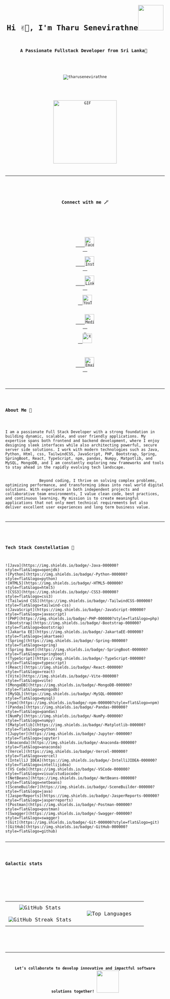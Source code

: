 <pre oncontextmenu="return false;">
<code>


<h1 align="center">Hi ✌🏻, I'm Tharu Senevirathne<img src="https://media.giphy.com/media/qjqUcgIyRjsl2/giphy.gif" width="80" /></h1>
<h3 align="center">A Passionate Fullstack Developer from Sri Lanka📍 </h3><br>

<p align="center"> <img src="https://komarev.com/ghpvc/?username=tharusenevirathne&label=Profile%20views&color=0e75b6&style=flat" alt="tharusenevirathne" /> </p><br>

<p align ="center"><img align="center" height="200rem" alt="GIF" src="https://media4.giphy.com/media/RbDKaczqWovIugyJmW/200w.webp?cid=ecf05e47yrznhyd4w1cnwbe3hlilpmls3c0mrsymhdzmzp5z&rid=200w.webp" /></p><br><hr>

<div align="center"> <h3> Connect with me 🪄 </h3>
  <p align="center">
    
  <a href="https://www.facebook.com/share/19fgkXMkgE/?mibextid=wwXIfr">
    <img src="https://img.shields.io/badge/-Facebook-1877F2?style=flat&logo=facebook&logoColor=white" alt="Facebook" height="30"/>
  </a>
  <a href="https://www.instagram.com/_tharu_senevirathne_?igsh=cHZzYTFxdmR6eGF0&utm_source=qr">
    <img src="https://img.shields.io/badge/-Instagram-E4405F?style=flat&logo=instagram&logoColor=white" alt="Instagram" height="30"/>
  </a>
  <a href="https://www.linkedin.com/in/tharu-senevirathna-8933b8343?utm_source=share&utm_campaign=share_via&utm_content=profile&utm_medium=ios_app">
    <img src="https://img.shields.io/badge/-LinkedIn-0077B5?style=flat&logo=linkedin&logoColor=white" 
       alt="LinkedIn" height="30"/>
  </a>
  <a href="https:https://youtube.com/@tharu_senavirathne?si=u0o35sqGijc4_t88" target="_blank" rel="noopener noreferrer">
  <img src="https://img.shields.io/badge/-YouTube-FF0000?style=flat&logo=youtube&logoColor=white" 
       alt="YouTube" height="30"/>
</a>
  <a href="https://medium.com/@tharusanduni33">
    <img src="https://img.shields.io/badge/-Medium-12100E?style=flat&logo=medium&logoColor=white" alt="Medium" height="30"/>
  <!-- Simple, accessible X (Twitter) badge/link -->
<a href="https://x.com/tharu_sanduni_?s=21" target="_blank"> 
  <img
    src="https://img.shields.io/badge/-X?style=flat&logo=x&logoColor=white"
    alt="X"
     height="30"
    />
</a>

  <a href="mailto:tharusanduni33@gmail.com">
    <img src="https://img.shields.io/badge/-Gmail-D14836?style=flat&logo=gmail&logoColor=white" alt="Email" height="30"/>
  </a>
</p>
</div> 
<hr>

<h3>About Me 🧠 </h3>

<p>I am a passionate Full Stack Developer with a strong foundation in building dynamic, scalable, and user friendly applications. My expertise spans both frontend and backend development, where I enjoy designing sleek interfaces while also architecting powerful, secure server side solutions. I work with modern technologies such as Java, Python, Html, css, TailwindCSS, JavaScript, PHP, Bootstrap, Spring, SpringBoot, React, TypeScript, npm, pandas, Numpy, Matpotlib, and MySQL, MongoDB, and I am constantly exploring new frameworks and tools to stay ahead in the rapidly evolving tech landscape. <br> <br>
               Beyond coding, I thrive on solving complex problems, optimizing performance, and transforming ideas into real world digital solutions. With experience in both independent projects and collaborative team environments, I value clean code, best practices, and continuous learning. My mission is to create meaningful applications that not only meet technical requirements but also deliver excellent user experiences and long term business value.</p> <hr>


<h3>Tech Stack Constellation 🤍</h3>

![Java](https://img.shields.io/badge/-Java-000000?style=flat&logo=openjdk)
![Python](https://img.shields.io/badge/-Python-000000?style=flat&logo=python)
![HTML5](https://img.shields.io/badge/-HTML5-000000?style=flat&logo=html5)
![CSS3](https://img.shields.io/badge/-CSS3-000000?style=flat&logo=css3)
![Tailwind CSS](https://img.shields.io/badge/-TailwindCSS-000000?style=flat&logo=tailwind-css)
![JavaScript](https://img.shields.io/badge/-JavaScript-000000?style=flat&logo=javascript)
![PHP](https://img.shields.io/badge/-PHP-000000?style=flat&logo=php)
![Bootstrap](https://img.shields.io/badge/-Bootstrap-000000?style=flat&logo=bootstrap)
![Jakarta EE](https://img.shields.io/badge/-JakartaEE-000000?style=flat&logo=jakartaee)
![Spring](https://img.shields.io/badge/-Spring-000000?style=flat&logo=spring)
![Spring Boot](https://img.shields.io/badge/-SpringBoot-000000?style=flat&logo=springboot)
![TypeScript](https://img.shields.io/badge/-TypeScript-000000?style=flat&logo=typescript)
![React](https://img.shields.io/badge/-React-000000?style=flat&logo=react)
![Vite](https://img.shields.io/badge/-Vite-000000?style=flat&logo=vite)
![MongoDB](https://img.shields.io/badge/-MongoDB-000000?style=flat&logo=mongodb)
![MySQL](https://img.shields.io/badge/-MySQL-000000?style=flat&logo=mysql)
![npm](https://img.shields.io/badge/-npm-000000?style=flat&logo=npm)
![Pandas](https://img.shields.io/badge/-Pandas-000000?style=flat&logo=pandas)
![NumPy](https://img.shields.io/badge/-NumPy-000000?style=flat&logo=numpy)
![Matplotlib](https://img.shields.io/badge/-Matplotlib-000000?style=flat&logo=python)
![Jupyter](https://img.shields.io/badge/-Jupyter-000000?style=flat&logo=jupyter)
![Anaconda](https://img.shields.io/badge/-Anaconda-000000?style=flat&logo=anaconda)
![Vercel](https://img.shields.io/badge/-Vercel-000000?style=flat&logo=vercel)
![IntelliJ IDEA](https://img.shields.io/badge/-IntelliJIDEA-000000?style=flat&logo=intellijidea)
![VS Code](https://img.shields.io/badge/-VSCode-000000?style=flat&logo=visualstudiocode)
![NetBeans](https://img.shields.io/badge/-NetBeans-000000?style=flat&logo=netbeans)
![SceneBuilder](https://img.shields.io/badge/-SceneBuilder-000000?style=flat&logo=java)
![JasperReports](https://img.shields.io/badge/-JasperReports-000000?style=flat&logo=jasperreports)
![Postman](https://img.shields.io/badge/-Postman-000000?style=flat&logo=postman)
![Swagger](https://img.shields.io/badge/-Swagger-000000?style=flat&logo=swagger)
![Git](https://img.shields.io/badge/-Git-000000?style=flat&logo=git)
![GitHub](https://img.shields.io/badge/-GitHub-000000?style=flat&logo=github)

<hr>

<h3>Galactic stats</h3>

<p align="center">
  <!-- Stats section -->
  <table align="center" style="border-collapse: collapse;">
    <tr>
      <!-- GitHub Stats -->
      <td width="50%" align="center" style="padding: 10px;">
        <img 
          align="center" 
          src="https://github-readme-stats.vercel.app/api?username=tharusenevirathne&theme=dark&show_icons=true&count_private=true&hide_border=true&bg_color=000000&icon_color=ffffff&text_color=ffffff" 
          alt="GitHub Stats"/>
        <br><br>
        <img 
          align="center" 
          src="https://github-readme-streak-stats.herokuapp.com/?user=tharusenevirathne&theme=dark&hide_border=true&background=000000&stroke=ffffff&ring=ffffff&fire=ff4500&currStreakLabel=ffffff" 
          alt="GitHub Streak Stats"/>
      </td>
      <!-- Top Languages -->
      <td width="50%" align="center" style="padding: 10px;">
        <img 
          align="center" 
          src="https://github-readme-stats.vercel.app/api/top-langs/?username=tharusenevirathne&theme=dark&hide_border=true&bg_color=000000&text_color=ffffff&layout=compact&langs_count=10" 
          alt="Top Languages"/>
      </td>
    </tr>
  </table>
</p>

<hr>
<h4 text="bold" align="center">Let’s collaborate to develop innovative and impactful software solutions together! <img src="https://c.tenor.com/SOVMSXmWB1kAAAAi/tony-star-jumping.gif" width="70"></h4>

<br><br><br>


  
</code>
</pre>
